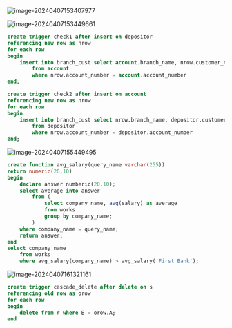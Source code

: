 ![image-20240407153407977](C:\Users\xieji\AppData\Roaming\Typora\typora-user-images\image-20240407153407977.png)

![image-20240407153449661](C:\Users\xieji\AppData\Roaming\Typora\typora-user-images\image-20240407153449661.png)

```sql
create trigger check1 after insert on depositor
referencing new row as nrow
for each row
begin
	insert into branch_cust select account.branch_name, nrow.customer_name
		from account
		where nrow.account_number = account.account_number
end;

create trigger check2 after insert on account
referencing new row as nrow
for each row
begin
	insert into branch_cust select nrow.branch_name, depositor.customer_name
		from depositor
		where nrow.account_number = depositor.account_number
end;
```

![image-20240407155449495](C:\Users\xieji\AppData\Roaming\Typora\typora-user-images\image-20240407155449495.png)

``` sql
create function avg_salary(query_name varchar(255))
return numeric(20,10)
begin
	declare answer numberic(20,10);
	select average into answer
		from (
        	select company_name, avg(salary) as average
            from works
            group by company_name;
        )
    where company_name = query_name;
	return answer;
end
select company_name
	from works
	where avg_salary(company_name) > avg_salary('First Bank');
```

![image-20240407161321161](C:\Users\xieji\AppData\Roaming\Typora\typora-user-images\image-20240407161321161.png)

```sql
create trigger cascade_delete after delete on s
referencing old row as orow
for each row
begin
    delete from r where B = orow.A;
end
```

